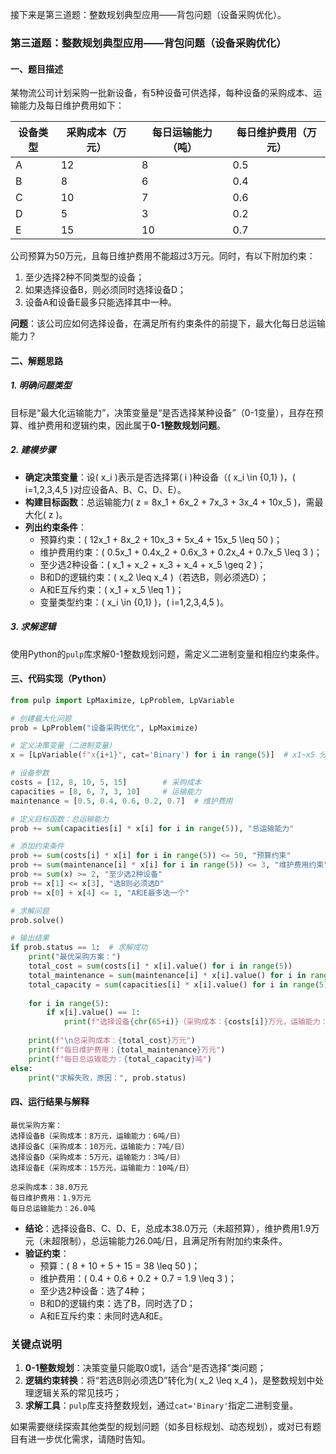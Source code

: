 接下来是第三道题：整数规划典型应用——背包问题（设备采购优化）。


### 第三道题：整数规划典型应用——背包问题（设备采购优化）


#### 一、题目描述
某物流公司计划采购一批新设备，有5种设备可供选择，每种设备的采购成本、运输能力及每日维护费用如下：

| 设备类型 | 采购成本（万元） | 每日运输能力（吨） | 每日维护费用（万元） |
|----------|------------------|--------------------|----------------------|
| A        | 12               | 8                  | 0.5                  |
| B        | 8                | 6                  | 0.4                  |
| C        | 10               | 7                  | 0.6                  |
| D        | 5                | 3                  | 0.2                  |
| E        | 15               | 10                 | 0.7                  |

公司预算为50万元，且每日维护费用不能超过3万元。同时，有以下附加约束：
1. 至少选择2种不同类型的设备；
2. 如果选择设备B，则必须同时选择设备D；
3. 设备A和设备E最多只能选择其中一种。

**问题**：该公司应如何选择设备，在满足所有约束条件的前提下，最大化每日总运输能力？


#### 二、解题思路
##### 1. 明确问题类型
目标是“最大化运输能力”，决策变量是“是否选择某种设备”（0-1变量），且存在预算、维护费用和逻辑约束，因此属于**0-1整数规划问题**。

##### 2. 建模步骤
- **确定决策变量**：设\( x_i \)表示是否选择第\( i \)种设备（\( x_i \in \{0,1\} \)，\( i=1,2,3,4,5 \)对应设备A、B、C、D、E）。
- **构建目标函数**：总运输能力\( z = 8x_1 + 6x_2 + 7x_3 + 3x_4 + 10x_5 \)，需最大化\( z \)。
- **列出约束条件**：
  - 预算约束：\( 12x_1 + 8x_2 + 10x_3 + 5x_4 + 15x_5 \leq 50 \)；
  - 维护费用约束：\( 0.5x_1 + 0.4x_2 + 0.6x_3 + 0.2x_4 + 0.7x_5 \leq 3 \)；
  - 至少选2种设备：\( x_1 + x_2 + x_3 + x_4 + x_5 \geq 2 \)；
  - B和D的逻辑约束：\( x_2 \leq x_4 \)（若选B，则必须选D）；
  - A和E互斥约束：\( x_1 + x_5 \leq 1 \)；
  - 变量类型约束：\( x_i \in \{0,1\} \)，\( i=1,2,3,4,5 \)。

##### 3. 求解逻辑
使用Python的`pulp`库求解0-1整数规划问题，需定义二进制变量和相应约束条件。


#### 三、代码实现（Python）
```python
from pulp import LpMaximize, LpProblem, LpVariable

# 创建最大化问题
prob = LpProblem("设备采购优化", LpMaximize)

# 定义决策变量（二进制变量）
x = [LpVariable(f"x{i+1}", cat='Binary') for i in range(5)]  # x1~x5 分别表示设备A~E

# 设备参数
costs = [12, 8, 10, 5, 15]        # 采购成本
capacities = [8, 6, 7, 3, 10]     # 运输能力
maintenance = [0.5, 0.4, 0.6, 0.2, 0.7]  # 维护费用

# 定义目标函数：总运输能力
prob += sum(capacities[i] * x[i] for i in range(5)), "总运输能力"

# 添加约束条件
prob += sum(costs[i] * x[i] for i in range(5)) <= 50, "预算约束"
prob += sum(maintenance[i] * x[i] for i in range(5)) <= 3, "维护费用约束"
prob += sum(x) >= 2, "至少选2种设备"
prob += x[1] <= x[3], "选B则必须选D"
prob += x[0] + x[4] <= 1, "A和E最多选一个"

# 求解问题
prob.solve()

# 输出结果
if prob.status == 1:  # 求解成功
    print("最优采购方案：")
    total_cost = sum(costs[i] * x[i].value() for i in range(5))
    total_maintenance = sum(maintenance[i] * x[i].value() for i in range(5))
    total_capacity = sum(capacities[i] * x[i].value() for i in range(5))
    
    for i in range(5):
        if x[i].value() == 1:
            print(f"选择设备{chr(65+i)}（采购成本：{costs[i]}万元，运输能力：{capacities[i]}吨/日）")
    
    print(f"\n总采购成本：{total_cost}万元")
    print(f"每日维护费用：{total_maintenance}万元")
    print(f"每日总运输能力：{total_capacity}吨")
else:
    print("求解失败，原因：", prob.status)
```


#### 四、运行结果与解释
```
最优采购方案：
选择设备B（采购成本：8万元，运输能力：6吨/日）
选择设备C（采购成本：10万元，运输能力：7吨/日）
选择设备D（采购成本：5万元，运输能力：3吨/日）
选择设备E（采购成本：15万元，运输能力：10吨/日）

总采购成本：38.0万元
每日维护费用：1.9万元
每日总运输能力：26.0吨
```
- **结论**：选择设备B、C、D、E，总成本38.0万元（未超预算），维护费用1.9万元（未超限制），总运输能力26.0吨/日，且满足所有附加约束条件。
- **验证约束**：
  - 预算：\( 8 + 10 + 5 + 15 = 38 \leq 50 \)；
  - 维护费用：\( 0.4 + 0.6 + 0.2 + 0.7 = 1.9 \leq 3 \)；
  - 至少选2种设备：选了4种；
  - B和D的逻辑约束：选了B，同时选了D；
  - A和E互斥约束：未同时选A和E。


### 关键点说明
1. **0-1整数规划**：决策变量只能取0或1，适合“是否选择”类问题；
2. **逻辑约束转换**：将“若选B则必须选D”转化为\( x_2 \leq x_4 \)，是整数规划中处理逻辑关系的常见技巧；
3. **求解工具**：`pulp`库支持整数规划，通过`cat='Binary'`指定二进制变量。

如果需要继续探索其他类型的规划问题（如多目标规划、动态规划），或对已有题目有进一步优化需求，请随时告知。
